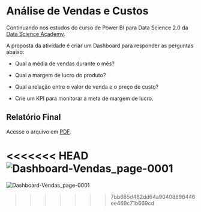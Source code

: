 # Análise de Vendas e Custos

Continuando nos estudos do curso de Power BI para Data Science 2.0 da [Data Science Academy](https://www.datascienceacademy.com.br/start).

A proposta da atividade é criar um Dashboard para responder as perguntas abaixo:

* Qual a média de vendas durante o mês?

* Qual a margem de lucro do produto?

* Qual a relação entre o valor de venda e o preço de custo? 

* Crie um KPI para monitorar a meta de margem de lucro.


## Relatório Final

Acesse o arquivo em [PDF](https://github.com/maisonhenrique/dashboard-powerbi/blob/9f7bdf318d0d13f343091fc26a4958fe71e8c39f/Dashboar_de_Vendas/Dashboard-Vendas.pdf).

<<<<<<< HEAD
![Dashboard-Vendas_page-0001](https://user-images.githubusercontent.com/99361817/168707521-fec52927-f349-4ff3-a593-a2f85ae67b3d.jpg)
=======
![Dashboard-Vendas_page-0001](https://user-images.githubusercontent.com/99361817/168707521-fec52927-f349-4ff3-a593-a2f85ae67b3d.jpg)
>>>>>>> 7bb665d482dd64a90408896446ee469c71b669cd
